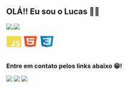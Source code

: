 ## OLÁ!! Eu sou o Lucas 👨‍💻
 <div>
   <a href="https://github.com/lucascarrari/github-readme-stats">
   <img height=200 align="center" src="https://github-readme-stats.vercel.app/api?username=lucascarrari&show_icons=true&theme=tokyonight" />
</a>
  <a href="https://github.com/lucascarrari">
     <img height=200 align="center" src="https://github-readme-stats.vercel.app/api/top-langs?username=lucascarrari&layout=compact&langs_count=8&card_width=320&theme=tokyonight" />
  </a>
    
<div style="display: inline_block"><br>
  <img align="center" alt="Js" height="30" width="40" src="https://raw.githubusercontent.com/devicons/devicon/master/icons/javascript/javascript-plain.svg">
  <img align="center" alt="HTML" height="30" width="40" src="https://raw.githubusercontent.com/devicons/devicon/master/icons/html5/html5-original.svg">
  <img align="center" alt="CSS" height="30" width="40" src="https://raw.githubusercontent.com/devicons/devicon/master/icons/css3/css3-original.svg">
</div>
 
<br>
 
### Entre em contato pelos links abaixo 😁!
 
<div> 
 <a href="https://instagram.com/lucascarrari" target="_blank"><img src="https://img.shields.io/badge/-Instagram-%23E4405F?style=for-the-badge&logo=instagram&logoColor=white" target="_blank"></a>
  <a href = "lucascarrari@gmail.com"><img src="https://img.shields.io/badge/-Gmail-%23333?style=for-the-badge&logo=gmail&logoColor=white" target="_blank"></a>
  <a href="https://www.linkedin.com/in/lucas-carrari" target="_blank"><img src="https://img.shields.io/badge/-LinkedIn-%230077B5?style=for-the-badge&logo=linkedin&logoColor=white" target="_blank"></a>
</div>

